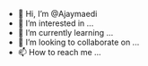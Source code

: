 - 👋 Hi, I’m @Ajaymaedi
- 👀 I’m interested in ...
- 🌱 I’m currently learning ...
- 💞️ I’m looking to collaborate on ...
- 📫 How to reach me ...

<!---
Ajaymaedi/Ajaymaedi is a ✨ special ✨ repository because its `README.md` (this file) appears on your GitHub profile.
You can click the Preview link to take a look at your changes.
--->
